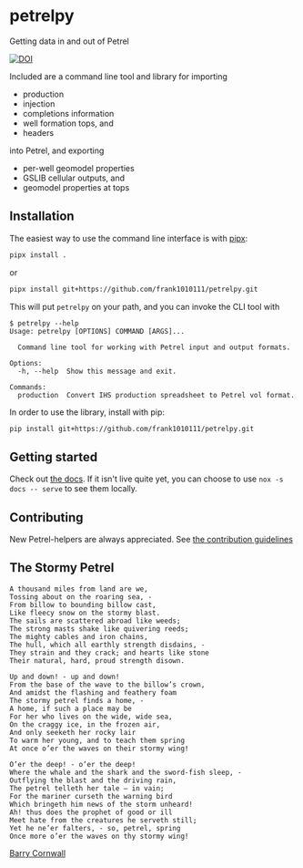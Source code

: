 # petrelpy

Getting data in and out of Petrel

[![DOI](https://zenodo.org/badge/289056556.svg)](https://zenodo.org/badge/latestdoi/289056556)

Included are a command line tool and library for importing

- production
- injection
- completions information
- well formation tops, and
- headers

into Petrel, and exporting

- per-well geomodel properties
- GSLIB cellular outputs, and
- geomodel properties at tops

## Installation

The easiest way to use the command line interface is with
[pipx](https://pypa.github.io/pipx/):

```sh
pipx install .
```

or

```sh
pipx install git+https://github.com/frank1010111/petrelpy.git
```

This will put `petrelpy` on your path, and you can invoke the CLI tool with

```
$ petrelpy --help
Usage: petrelpy [OPTIONS] COMMAND [ARGS]...

  Command line tool for working with Petrel input and output formats.

Options:
  -h, --help  Show this message and exit.

Commands:
  production  Convert IHS production spreadsheet to Petrel vol format.
```

In order to use the library, install with pip:

```sh
pip install git+https://github.com/frank1010111/petrelpy.git
```

## Getting started

Check out [the docs](https://petrelpy.readthedocs.io). If it isn't live quite
yet, you can choose to use `nox -s docs -- serve` to see them locally.

## Contributing

New Petrel-helpers are always appreciated. See
[the contribution guidelines](CONTRIBUTING.md)

## The Stormy Petrel

    A thousand miles from land are we,
    Tossing about on the roaring sea, -
    From billow to bounding billow cast,
    Like fleecy snow on the stormy blast.
    The sails are scattered abroad like weeds;
    The strong masts shake like quivering reeds;
    The mighty cables and iron chains,
    The hull, which all earthly strength disdains, -
    They strain and they crack; and hearts like stone
    Their natural, hard, proud strength disown.

    Up and down! - up and down!
    From the base of the wave to the billow’s crown,
    And amidst the flashing and feathery foam
    The stormy petrel finds a home, -
    A home, if such a place may be
    For her who lives on the wide, wide sea,
    On the craggy ice, in the frozen air,
    And only seeketh her rocky lair
    To warm her young, and to teach them spring
    At once o’er the waves on their stormy wing!

    O’er the deep! - o’er the deep!
    Where the whale and the shark and the sword-fish sleep, -
    Outflying the blast and the driving rain,
    The petrel telleth her tale — in vain;
    For the mariner curseth the warning bird
    Which bringeth him news of the storm unheard!
    Ah! thus does the prophet of good or ill
    Meet hate from the creatures he serveth still;
    Yet he ne’er falters, - so, petrel, spring
    Once more o’er the waves on thy stormy wing!

[Barry Cornwall](https://mypoeticside.com/show-classic-poem-6226)
